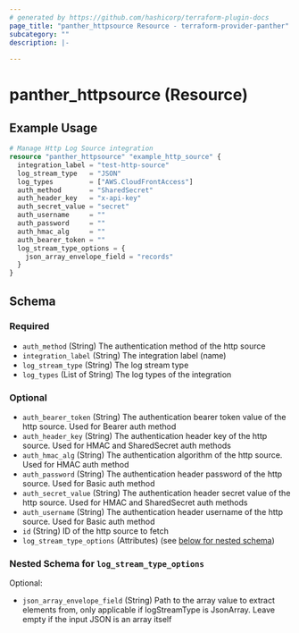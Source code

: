 ```yaml
---
# generated by https://github.com/hashicorp/terraform-plugin-docs
page_title: "panther_httpsource Resource - terraform-provider-panther"
subcategory: ""
description: |-
  
---
```


# panther_httpsource (Resource)



## Example Usage

```terraform
# Manage Http Log Source integration
resource "panther_httpsource" "example_http_source" {
  integration_label = "test-http-source"
  log_stream_type   = "JSON"
  log_types         = ["AWS.CloudFrontAccess"]
  auth_method       = "SharedSecret"
  auth_header_key   = "x-api-key"
  auth_secret_value = "secret"
  auth_username     = ""
  auth_password     = ""
  auth_hmac_alg     = ""
  auth_bearer_token = ""
  log_stream_type_options = {
    json_array_envelope_field = "records"
  }
}
```

<!-- schema generated by tfplugindocs -->
## Schema

### Required

- `auth_method` (String) The authentication method of the http source
- `integration_label` (String) The integration label (name)
- `log_stream_type` (String) The log stream type
- `log_types` (List of String) The log types of the integration

### Optional

- `auth_bearer_token` (String) The authentication bearer token value of the http source. Used for Bearer auth method
- `auth_header_key` (String) The authentication header key of the http source. Used for HMAC and SharedSecret auth methods
- `auth_hmac_alg` (String) The authentication algorithm of the http source. Used for HMAC auth method
- `auth_password` (String) The authentication header password of the http source. Used for Basic auth method
- `auth_secret_value` (String) The authentication header secret value of the http source. Used for HMAC and SharedSecret auth methods
- `auth_username` (String) The authentication header username of the http source. Used for Basic auth method
- `id` (String) ID of the http source to fetch
- `log_stream_type_options` (Attributes) (see [below for nested schema](#nestedatt--log_stream_type_options))

<a id="nestedatt--log_stream_type_options"></a>
### Nested Schema for `log_stream_type_options`

Optional:

- `json_array_envelope_field` (String) Path to the array value to extract elements from, only applicable if logStreamType is JsonArray. Leave empty if the input JSON is an array itself
